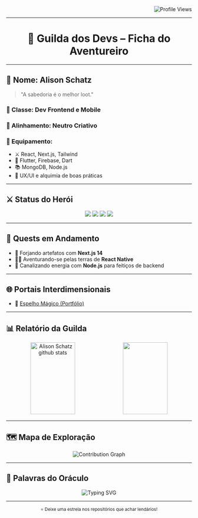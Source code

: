 <div align="right">
  <img src="https://komarev.com/ghpvc/?username=alisonschatz&color=6FA4FC&style=flat-square&label=Visitantes+da+Guilda" alt="Profile Views" />
</div>

---

<h1 align="center">🏰 Guilda dos Devs – Ficha do Aventureiro</h1>

---

## 🧙 Nome: Alison Schatz

> "A sabedoria é o melhor loot."

### 🧾 Classe: Dev Frontend e Mobile
### 🧭 Alinhamento: Neutro Criativo
### 🎒 Equipamento:
- ⚔️ React, Next.js, Tailwind
- 📱 Flutter, Firebase, Dart
- 📚 MongoDB, Node.js
- 🧠 UX/UI e alquimia de boas práticas

---

## ⚔️ Status do Herói

<div align="center">
  <img src="https://img.shields.io/badge/❤️%20HP-95%2F100-critical?style=flat-square&color=E63946" />
  <img src="https://img.shields.io/badge/💙%20Mana-80%2F100-blue?style=flat-square&color=457B9D" />
  <img src="https://img.shields.io/badge/⭐%20XP-1400%2F2000-yellow?style=flat-square&color=F1C40F" />
  <img src="https://img.shields.io/badge/%F0%9F%91%AA%20Level-27-important?style=flat-square&color=9B59B6" />
</div>

---

## 📜 Quests em Andamento
- 🧪 Forjando artefatos com **Next.js 14**
- 🧙‍♂️ Aventurando-se pelas terras de **React Native**
- 🔧 Canalizando energia com **Node.js** para feitiços de backend

---

## 🌐 Portais Interdimensionais

- 🔮 [Espelho Mágico (Portfólio)](https://as-dev-portfolio.vercel.app)

---

## 📊 Relatório da Guilda

<div align="center">
  <img width="49%" height="195px" src="https://github-readme-stats.vercel.app/api?username=alisonschatz&show_icons=true&count_private=true&hide_border=true&title_color=6FA4FC&icon_color=6FA4FC&text_color=c9d1d9&bg_color=0d1117&border_radius=10" alt="Alison Schatz github stats" /> 
  <img width="49%" height="195px" src="https://github-readme-stats.vercel.app/api/top-langs/?username=alisonschatz&layout=compact&hide_border=true&title_color=6FA4FC&text_color=c9d1d9&bg_color=0d1117&border_radius=10" />
</div>

---

## 🗺️ Mapa de Exploração

<div align="center">
  <img src="https://github-readme-activity-graph.vercel.app/graph?username=alisonschatz&theme=react-dark&hide_border=true&area=true&custom_title=Rastro+das+Missões+Concluídas" alt="Contribution Graph" />
</div>

---

## 💬 Palavras do Oráculo

<div align="center">
  <img src="https://readme-typing-svg.herokuapp.com?font=Fira+Code&size=18&pause=1000&color=6FA4FC&center=true&vCenter=true&width=600&lines=Bem-vindo+à+minha+Guilda!+%F0%9F%91%9B;Vamos+codar+e+upar+juntos+!+%F0%9F%9A%80;Subindo+de+n%C3%ADvel+todo+dia!+%F0%9F%8E%93" alt="Typing SVG" />
</div>

---

<div align="center">
  <sub>⭐ Deixe uma estrela nos repositórios que achar lendários!</sub>
</div>
